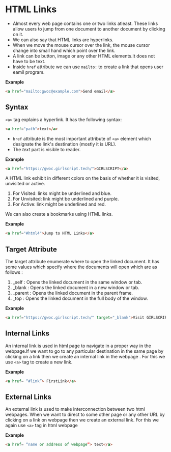# HTML Links

- Almost every web page contains one or two links atleast. These links allow users to jump from one document to another document by clicking on it.
- We can also say that HTML links are hyperlinks.
- When we move the mouse cursor over the link, the mouse cursor change into small hand which point over the link.
- A link can be button, image or any other HTML elements.It does not have to be text.
- Inside `href` attribute we can use `mailto:` to create a link that opens user eamil program.

**Example**

```html
<a href="mailto:gwoc@example.com">Send email</a>
```

## Syntax

`<a>` tag explains a hyperlink. It has the following syntax:

```html
<a href="path">text</a>
```

- `href` attribute is the most important attribute of `<a>` element which designate the link's destination (mostly it is URL).
- The _text_ part is visible to reader.
 
**Example**

```html
<a href="https://gwoc.girlscript.tech/">GIRLSCRIPT</a>
```

A HTML link exhibit in different colors on the basis of whether it is visited, unvisited or active.

1. For Visited: links might be underlined and blue. 
2. For Unvisited: link might be underlined and purple.
3. For Active: link might be underlined and red.

We can also create a bookmarks using HTML links.

**Example**

```html
<a href="#html4">Jump to HTML Links</a> 
```

## Target Attribute

The target attribute enumerate where to open the linked document. It has some values which specify where the documents will open which are as follows :

1. _self : Opens the linked document in the same window or tab.
2. _blank : Opens the linked document in a new window or tab.
3. _parent : Opens the linked document in the parent frame.
4. _top : Opens the linked document in the full body of the window.

**Example**

```html
<a href="https://gwoc.girlscript.tech/" target="_blank">Visit GIRLSCRIPT</a>
```

## Internal Links

An internal link is used in html page to navigate in a proper way in the webpage.If we want to go to any particular destination in the same page by clicking on a link then we create an internal link in the webpage . For this we use `<a>` tag to create a new link. 

**Example**

```html
<a href= “#link”> FirstLink</a>
```

## External Links

An external link is used to make interconnection between two html webpages. When we want to direct to some other page or any other URL by clicking on a link on webpage then we create an external link. For this we again use `<a>` tag in html webpage

**Example**

```html
<a href= “name or address of webpage”> text</a>
``` 
